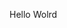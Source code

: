Hello Wolrd










































































































































































































































































































































































































































































































































































































































































































































































































































































































































































































































































































































































































































































































































































































































































































































































































































































































































































































































































































































































































































































































































































































































































































































































































































































































































































































































































































































































































































































































































































































































































































































































































































































































































































































































































































































































































































































































































































































































































































































































































































































































































































